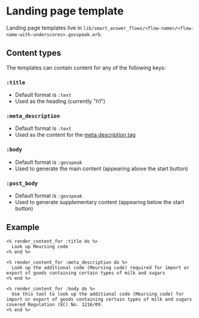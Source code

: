 # Landing page template

Landing page templates live in `lib/smart_answer_flows/<flow-name>/<flow-name-with-underscores>.govspeak.erb`.

## Content types

The templates can contain content for any of the following keys:

### `:title`

* Default format is `:text`
* Used as the heading (currently "h1")

### `:meta_description`

* Default format is `:text`
* Used as the content for the [meta description tag][meta-description]

### `:body`

* Default format is `:govspeak`
* Used to generate the main content (appearing above the start button)

### `:post_body`

* Default format is `:govspeak`
* Used to generate supplementary content (appearing below the start button)

## Example

```erb
<% render_content_for :title do %>
  Look up Meursing code
<% end %>

<% render_content_for :meta_description do %>
  Look up the additional code (Meursing code) required for import or export of goods containing certain types of milk and sugars
<% end %>

<% render_content_for :body do %>
  Use this tool to look up the additional code (Meursing code) for import or export of goods containing certain types of milk and sugars covered Regulation (EC) No. 1216/09.
<% end %>
```

[meta-description]: https://moz.com/learn/seo/meta-description

